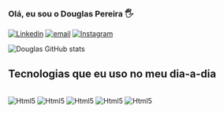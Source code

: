 
### Olá, eu sou o Douglas Pereira 🖐

[![Linkedin](https://img.shields.io/badge/LinkedIn-0077B5?style=for-the-badge&logo=linkedin&logoColor=white)](https://www.linkedin.com/in/douglas-pereira-6b799a10b/)
[![email](https://img.shields.io/badge/Gmail-D14836?style=for-the-badge&logo=gmail&logoColor=white)](douglaspereirae93@gmail.com)
[![Instagram](https://img.shields.io/badge/Instagram-E4405F?style=for-the-badge&logo=instagram&logoColor=white)](https://www.instagram.com/douuglas_p/)

![Douglas GitHub stats](https://github-readme-stats.vercel.app/api?username=Douglas2893&show_icons=true&theme=dracula)

## Tecnologias que eu uso no meu dia-a-dia

<div style="display: inline_block"></br>
    <img aligin="center" alt="Html5" src="https://img.shields.io/badge/HTML5-E34F26?style=for-the-badge&logo=html5&logoColor=white" />
    <img aligin="center" alt="Html5" src="https://img.shields.io/badge/CSS3-1572B6?style=for-the-badge&logo=css3&logoColor=white" />
    <img aligin="center" alt="Html5" src="https://img.shields.io/badge/JavaScript-F7DF1E?style=for-the-badge&logo=javascript&logoColor=black" />
    <img aligin="center" alt="Html5" src="https://img.shields.io/badge/Node.js-43853D?style=for-the-badge&logo=node.js&logoColor=white" />
    <img aligin="center" alt="Html5" src="https://img.shields.io/badge/React-20232A?style=for-the-badge&logo=react&logoColor=61DAFB" />
</div>
